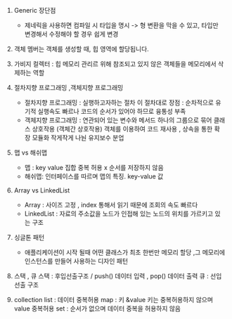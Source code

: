 1. Generic 장단점
    - 제네릭을 사용하면 컴파일 시 타입을 명시 -> 형 변환을 막을 수 있고, 타입만 변경해서 수정해야 할 경우 쉽게 변경 

2. 객체 멤버는 객체를 생성할 때, 힙 영역에 할당됩니다.

3. 가비지 컬렉터 : 힙 메모리 관리르 위해 참조되고 있지 않은 객체들을 메모리에서 삭제하는 역할 

4. 절차지향 프로그래밍 ,객체지향 프로그래밍
    - 절차지향 프로그래밍 : 실행하고자하는 절차 이 절차대로 
        장점 : 순차적으로 유기적 실행속도 빠르나 코드의 순서가 있어야 하므로 융통성 부족
    - 객체지향 프로그래밍 : 연관되어 있는 변수와 메서드 하나의 그룹으로 묶어 클래스 상호작용 (객체간 상호작용)
        객체를 이용하여 코드 재사용 , 상속을 통한 확장 
        모듈화 작게작게 나눤 유지보수 분업 

5. 맵 vs 해쉬맵
    - 맵 : key value 집합 중복 허용 x 순서를 저장하지 않음
    - 해쉬맵: 인터페이스를 따르며 맵의 특징. key-value 값

6. Array vs LinkedList
    - Array : 사이즈 고정 , index 통해서 읽기 때문에 조회의 속도 빠르다 
    - LinkedList : 자료의 주소값을 노드가 인접해 있는 노드의 위치를 가르키고 있는 구조 
7. 싱글톤 패턴
    - 애플리케이션이 시작 될때 어떤 클래스가 최초 한번만 메모리 할당 ,그 메모리에 인스턴스를 만들어 사용하는 디자인 패턴 

8. 스택 , 큐 
    스택 : 후입선출구조 / push() 데이터 입력 , pop() 데이터 출력 
    큐 : 선입선출 구조 
9. collection 
    list : 데이터 중복허용
    map : 키 &value 키는 중복허용하지 않으며 value 중복허용
    set : 순서가 없으며 데이터 중복을 허용하지 않음